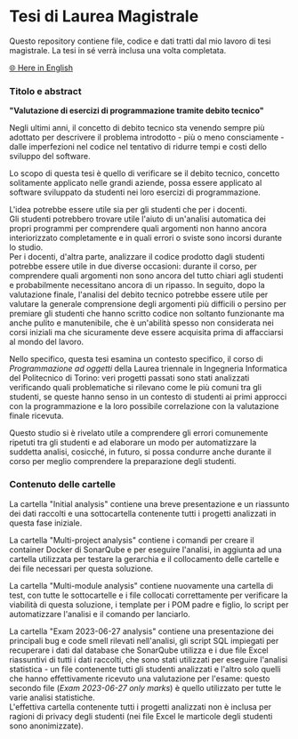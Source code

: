 # Tesi di Laurea Magistrale

Questo repository contiene file, codice e dati tratti dal mio lavoro di tesi magistrale. La tesi in sé verrà inclusa una volta completata.

[🌐 Here in English](README.md)

### Titolo e abstract

**"Valutazione di esercizi di programmazione tramite debito tecnico"**

Negli ultimi anni, il concetto di debito tecnico sta venendo sempre più adottato per descrivere il problema introdotto - più o meno consciamente - dalle imperfezioni nel codice nel tentativo di ridurre tempi e costi dello sviluppo del software.

Lo scopo di questa tesi è quello di verificare se il debito tecnico, concetto solitamente applicato nelle grandi aziende, possa essere applicato al software sviluppato da studenti nei loro esercizi di programmazione.

L'idea potrebbe essere utile sia per gli studenti che per i docenti.  
Gli studenti potrebbero trovare utile l'aiuto di un'analisi automatica dei propri programmi per comprendere quali argomenti non hanno ancora interiorizzato completamente e in quali errori o sviste sono incorsi durante lo studio.  
Per i docenti, d'altra parte, analizzare il codice prodotto dagli studenti potrebbe essere utile in due diverse occasioni: durante il corso, per comprendere quali argomenti non sono ancora del tutto chiari agli studenti e probabilmente necessitano ancora di un ripasso. In seguito, dopo la valutazione finale, l'analisi del debito tecnico potrebbe essere utile per valutare la generale comprensione degli argomenti più difficili o persino per premiare gli studenti che hanno scritto codice non soltanto funzionante ma anche pulito e manutenibile, che è un'abilità spesso non considerata nei corsi iniziali ma che sicuramente deve essere acquisita prima di affacciarsi al mondo del lavoro.

Nello specifico, questa tesi esamina un contesto specifico, il corso di _Programmazione ad oggetti_ della Laurea triennale in Ingegneria Informatica del Politecnico di Torino: veri progetti passati sono stati analizzati verificando quali problematiche si rilevano come le più comuni tra gli studenti, se queste hanno senso in un contesto di studenti ai primi approcci con la programmazione e la loro possibile correlazione con la valutazione finale ricevuta.

Questo studio si è rivelato utile a comprendere gli errori comunemente ripetuti tra gli studenti e ad elaborare un modo per automatizzare la suddetta analisi, cosicché, in futuro, si possa condurre anche durante il corso per meglio comprendere la preparazione degli studenti.

### Contenuto delle cartelle

La cartella "Initial analysis" contiene una breve presentazione e un riassunto dei dati raccolti e una sottocartella contenente tutti i progetti analizzati in questa fase iniziale.

La cartella "Multi-project analysis" contiene i comandi per creare il container Docker di SonarQube e per eseguire l'analisi, in aggiunta ad una cartella utilizzata per testare la gerarchia e il collocamento delle cartelle e dei file necessari per questa soluzione.

La cartella "Multi-module analysis" contiene nuovamente una cartella di test, con tutte le sottocartelle e i file collocati correttamente per verificare la viabilità di questa soluzione, i template per i POM padre e figlio, lo script per automatizzare l'analisi e il comando per lanciarlo.

La cartella "Exam 2023-06-27 analysis" contiene una presentazione dei principali bug e code smell rilevati nell'analisi, gli script SQL impiegati per recuperare i dati dal database che SonarQube utilizza e i due file Excel riassuntivi di tutti i dati raccolti, che sono stati utilizzati per eseguire l'analisi statistica - un file contenente tutti gli studenti analizzati e l'altro solo quelli che hanno effettivamente ricevuto una valutazione per l'esame: questo secondo file (_Exam 2023-06-27 only marks_) è quello utilizzato per tutte le varie analisi statistiche.  
L'effettiva cartella contenente tutti i progetti analizzati non è inclusa per ragioni di privacy degli studenti (nei file Excel le marticole degli studenti sono anonimizzate).